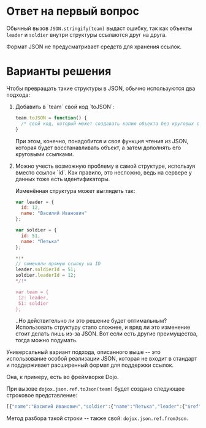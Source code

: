 # Ответ на первый вопрос

Обычный вызов `JSON.stringify(team)` выдаст ошибку, так как объекты `leader` и `soldier` внутри структуры ссылаются друг на друга. 

Формат JSON не предусматривает средств для хранения ссылок.

# Варианты решения 

Чтобы превращать такие структуры в JSON, обычно используются два подхода:

<ol>
<li>Добавить в `team` свой код `toJSON`:

```js
team.toJSON = function() {
  /* свой код, который может создавать копию объекта без круговых ссылок и передавать управление JSON.stringify */
}
```

При этом, конечно, понадобится и своя функция чтения из JSON, которая будет восстанавливать объект, а затем дополнять его круговыми ссылками.
</li>
<li>Можно учесть возможную проблему в самой структуре, используя вместо ссылок `id`. Как правило, это несложно, ведь на сервере у данных тоже есть идентификаторы.

Изменённая структура может выглядеть так:

```js
var leader = { 
  id: 12,
  name: "Василий Иванович"
};

var soldier = {
  id: 51,
  name: "Петька"
};

*!*
// поменяли прямую ссылку на ID
leader.soldierId = 51;
soldier.leaderId = 12;
*/!*

var team = {
 12: leader,
 51: soldier
};
```

..Но действительно ли это решение будет оптимальным? Использовать структуру стало сложнее, и вряд ли это изменение стоит делать лишь из-за JSON. Вот если есть другие преимущества, тогда можно подумать.
</li>
</ol>

Универсальный вариант подхода, описанного выше -- это использование особой реализации JSON, которая не входит в стандарт и поддерживает расширенный формат для поддержки ссылок. 

Она, к примеру, есть во фреймворке Dojo.

При вызове `dojox.json.ref.toJson(team)` будет создано следующее строковое представление:

```js
[{"name":"Василий Иванович","soldier":{"name":"Петька","leader":{"$ref":"#0"}}},{"$ref":"#0.soldier"}]
```

Метод разбора такой строки -- также свой: `dojox.json.ref.fromJson`.